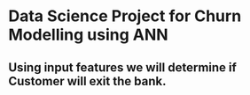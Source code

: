 # Data Science Project for Churn Modelling using ANN
## Using input features we will determine if Customer will exit the bank.